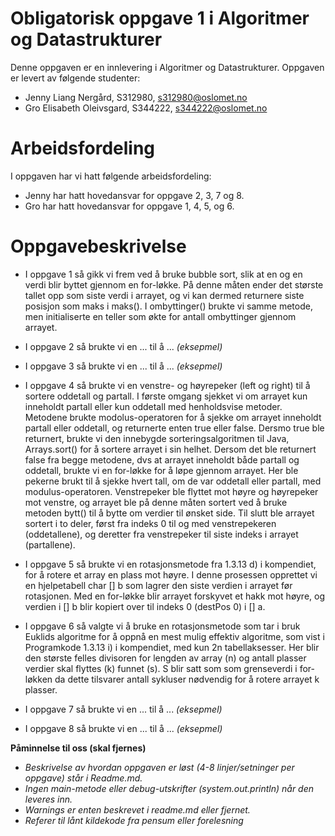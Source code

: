 # Obligatorisk oppgave 1 i Algoritmer og Datastrukturer

Denne oppgaven er en innlevering i Algoritmer og Datastrukturer.
Oppgaven er levert av følgende studenter:
* Jenny Liang Nergård, S312980, s312980@oslomet.no
* Gro Elisabeth Oleivsgard, S344222, s344222@oslomet.no

# Arbeidsfordeling

I oppgaven har vi hatt følgende arbeidsfordeling:
* Jenny har hatt hovedansvar for oppgave 2, 3, 7 og 8.
* Gro har hatt hovedansvar for oppgave 1, 4, 5, og 6.

# Oppgavebeskrivelse
* I oppgave 1 så gikk vi frem ved å bruke bubble sort, slik at en og en verdi blir byttet gjennom en for-løkke. På denne måten ender det største tallet opp som siste verdi i arrayet, og vi kan dermed returnere siste posisjon som maks i maks(). I ombyttinger() brukte vi samme metode, men initialiserte en teller som økte for antall ombyttinger gjennom arrayet.  

* I oppgave 2 så brukte vi en ... til å ... *(eksepmel)*

* I oppgave 3 så brukte vi en ... til å ... *(eksepmel)*

* I oppgave 4 så brukte vi en venstre- og høyrepeker (left og right) til å sortere oddetall og partall. I første omgang sjekket vi om arrayet kun inneholdt partall eller kun oddetall med henholdsvise metoder. Metodene brukte modolus-operatoren for å sjekke om arrayet inneholdt partall eller oddetall, og returnerte enten true eller false. Dersmo true ble returnert, brukte vi den innebygde sorteringsalgoritmen til Java, Arrays.sort() for å sortere arrayet i sin helhet. Dersom det ble returnert false fra begge metodene, dvs at arrayet inneholdt både partall og oddetall, brukte vi en for-løkke for å løpe gjennom arrayet. Her ble pekerne brukt til å sjekke hvert tall, om de var oddetall eller partall, med modulus-operatoren. Venstrepeker ble flyttet mot høyre og høyrepeker mot venstre, og arrayet ble på denne måten sortert ved å bruke metoden bytt() til å bytte om verdier til ønsket side. Til slutt ble arrayet sortert i to deler, først fra indeks 0 til og med venstrepekeren (oddetallene), og deretter fra venstrepeker til siste indeks i arrayet (partallene). 

* I oppgave 5 så brukte vi en rotasjonsmetode fra 1.3.13 d) i kompendiet, for å rotere et array en plass mot høyre. I denne prosessen opprettet vi en hjelpetabell char [] b som lagrer den siste verdien i arrayet før rotasjonen. Med en for-løkke blir arrayet forskyvet et hakk mot høyre, og verdien i [] b blir kopiert over til indeks 0 (destPos 0) i [] a. 

* I oppgave 6 så valgte vi å bruke en rotasjonsmetode som tar i bruk Euklids algoritme for å oppnå en mest mulig effektiv algoritme, som vist i Programkode 1.3.13 i) i kompendiet, med kun 2n tabellaksesser. Her blir den største felles divisoren for lengden av array (n) og antall plasser verdier skal flyttes (k) funnet (s). S blir satt som som grenseverdi i for-løkken da dette tilsvarer antall sykluser nødvendig for å rotere arrayet k plasser.

* I oppgave 7 så brukte vi en ... til å ... *(eksepmel)*

* I oppgave 8 så brukte vi en ... til å ... *(eksepmel)*

**Påminnelse til oss (skal fjernes)**
* *Beskrivelse av hvordan oppgaven er løst (4-8 linjer/setninger per oppgave) står i
Readme.md.*
* *Ingen main-metode eller debug-utskrifter (system.out.println) når den leveres inn.*
* *Warnings er enten beskrevet i readme.md eller fjernet.*
* *Referer til lånt kildekode fra pensum eller forelesning*
